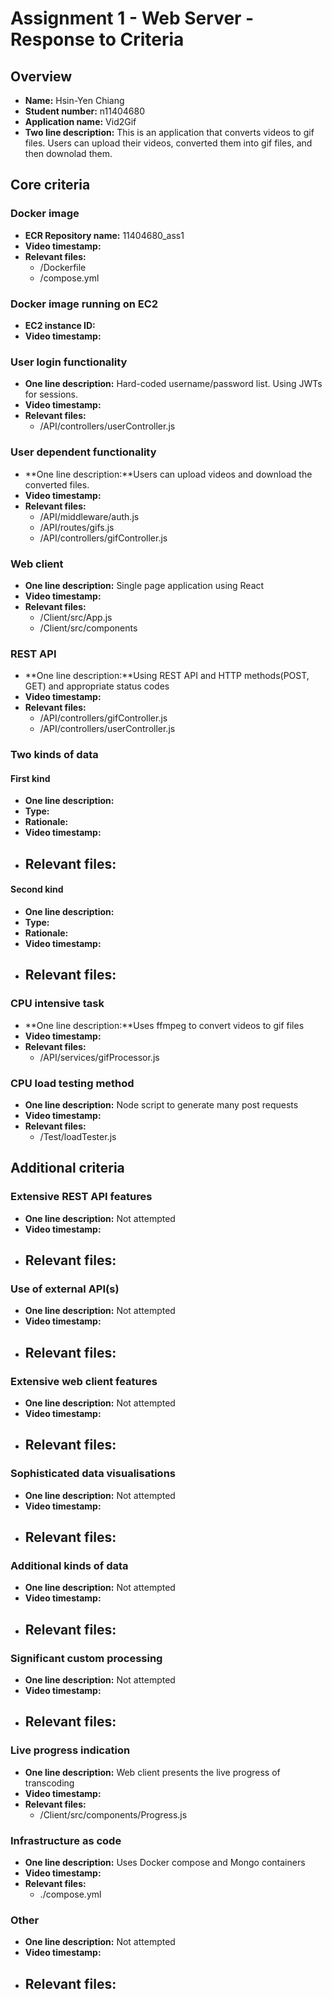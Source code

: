 Assignment 1 - Web Server - Response to Criteria
================================================

Overview
------------------------------------------------

- **Name:** Hsin-Yen Chiang
- **Student number:** n11404680
- **Application name:** Vid2Gif
- **Two line description:** This is an application that converts videos to gif files. Users can upload their videos, converted them into gif files, and then downolad them. 


Core criteria
------------------------------------------------

### Docker image

- **ECR Repository name:** 11404680_ass1
- **Video timestamp:**
- **Relevant files:**
    - /Dockerfile
    - /compose.yml
    

### Docker image running on EC2

- **EC2 instance ID:**
- **Video timestamp:**

### User login functionality

- **One line description:** Hard-coded username/password list.  Using JWTs for sessions.
- **Video timestamp:**
- **Relevant files:**
    - /API/controllers/userController.js
    

### User dependent functionality

- **One line description:**Users can upload videos and download the converted files.
- **Video timestamp:**
- **Relevant files:**
    - /API/middleware/auth.js
    - /API/routes/gifs.js
    - /API/controllers/gifController.js

### Web client

- **One line description:** Single page application using React
- **Video timestamp:**
- **Relevant files:**
    - /Client/src/App.js
    - /Client/src/components

### REST API

- **One line description:**Using REST API and HTTP methods(POST, GET) and appropriate status codes
- **Video timestamp:** 
- **Relevant files:**
    - /API/controllers/gifController.js
    - /API/controllers/userController.js

### Two kinds of data

#### First kind

- **One line description:**
- **Type:**
- **Rationale:**
- **Video timestamp:**
- **Relevant files:**
    - 

#### Second kind

- **One line description:**
- **Type:**
- **Rationale:**
- **Video timestamp:**
- **Relevant files:**
  - 

### CPU intensive task

- **One line description:**Uses ffmpeg to convert videos to gif files
- **Video timestamp:** 
- **Relevant files:**
    - /API/services/gifProcessor.js

### CPU load testing method

- **One line description:** Node script to generate many post requests
- **Video timestamp:** 
- **Relevant files:**
    - /Test/loadTester.js

Additional criteria
------------------------------------------------

### Extensive REST API features

- **One line description:** Not attempted
- **Video timestamp:**
- **Relevant files:**
    - 


### Use of external API(s)

- **One line description:** Not attempted
- **Video timestamp:**
- **Relevant files:**
    - 


### Extensive web client features

- **One line description:** Not attempted
- **Video timestamp:**
- **Relevant files:**
    - 


### Sophisticated data visualisations

- **One line description:** Not attempted
- **Video timestamp:**
- **Relevant files:**
    - 


### Additional kinds of data

- **One line description:** Not attempted
- **Video timestamp:**
- **Relevant files:**
    - 


### Significant custom processing

- **One line description:** Not attempted
- **Video timestamp:**
- **Relevant files:**
    - 


### Live progress indication

- **One line description:** Web client presents the live progress of transcoding
- **Video timestamp:** 
- **Relevant files:**
    - /Client/src/components/Progress.js


### Infrastructure as code

- **One line description:** Uses Docker compose and Mongo containers
- **Video timestamp:** 
- **Relevant files:**
    - ./compose.yml


### Other

- **One line description:** Not attempted
- **Video timestamp:**
- **Relevant files:**
    - 


